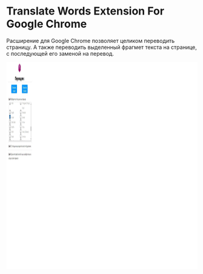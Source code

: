 # Translate Words Extension For Google Chrome
Расширение для Google Chrome позволяет целиком переводить страницу. А также переводить выделенный фрагмет текста на странице, с последующей его заменой на перевод.

<a href="url"><img src="Расширение.jpg" align="left" height="548" width="808" ></a>
